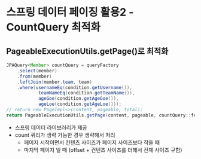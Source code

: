 # 스프링 데이터 페이징 활용2 - CountQuery 최적화
## PageableExecutionUtils.getPage()로 최적화
```java
JPAQuery<Member> countQuery = queryFactory
    .select(member)
    .from(member)
    .leftJoin(member.team, team)
    .where(usernameEq(condition.getUsername()),
            teamNameEq(condition.getTeamName()),
            ageGoe(condition.getAgeGoe()),
            ageLoe(condition.getAgeLoe()));
// return new PageImpl<>(content, pageable, total);
return PageableExecutionUtils.getPage(content, pageable, countQuery::fetchCount);
```
- 스프링 데이터 라이브러리가 제공
- count 쿼리가 생략 가능한 경우 생략해서 처리
    - 페이지 시작이면서 컨텐츠 사이즈가 페이지 사이즈보다 작을 때
    - 마지막 페이지 일 때 (offset + 컨텐츠 사이즈를 더해서 전체 사이즈 구함)
    